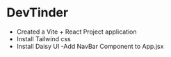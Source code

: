 # DevTinder 

- Created a Vite + React Project application 
- Install Tailwind css
- Install Daisy UI
-Add NavBar Component to App.jsx


